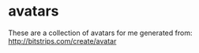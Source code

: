 avatars
===

These are a collection of avatars for me generated from: http://bitstrips.com/create/avatar
